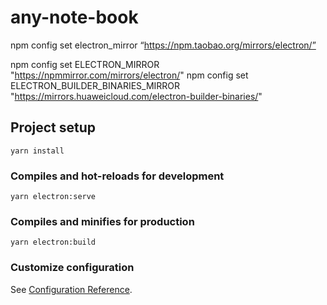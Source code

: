 # any-note-book

npm config set electron_mirror “https://npm.taobao.org/mirrors/electron/”

npm config set ELECTRON_MIRROR "https://npmmirror.com/mirrors/electron/"
npm config set ELECTRON_BUILDER_BINARIES_MIRROR "https://mirrors.huaweicloud.com/electron-builder-binaries/"

## Project setup

```
yarn install
```

### Compiles and hot-reloads for development

```
yarn electron:serve
```

### Compiles and minifies for production

```
yarn electron:build
```

### Customize configuration

See [Configuration Reference](https://cli.vuejs.org/config/).
